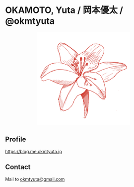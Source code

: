 # OKAMOTO, Yuta / 岡本優太 / @okmtyuta

<p align="center">
    <img alt="okmtyuta icon" src="assets/global_okmtyuta.png" width="300">
</p>

## Profile
https://blog.me.okmtyuta.jp

## Contact

Mail to okmtyuta@gmail.com
